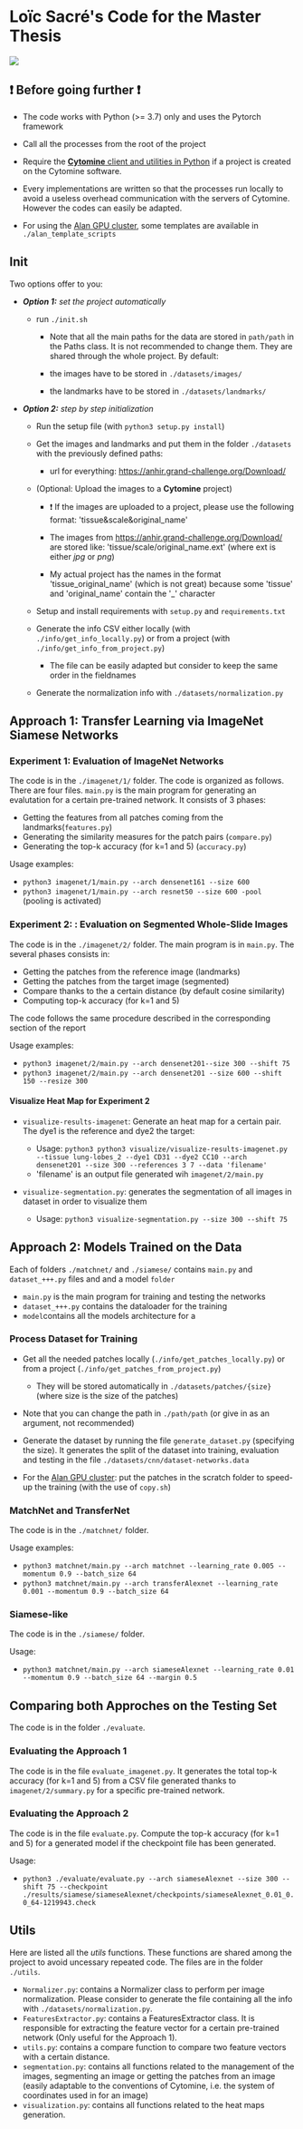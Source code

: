 # Loïc Sacré's Code for the Master Thesis


![](https://uliege.cytomine.org/images2/logo-300-ulg.png)

## :exclamation: Before going further :exclamation:

- The code works with Python (>= 3.7) only and uses the Pytorch framework

- Call all the processes from the root of the project

- Require the [**Cytomine** client and utilities in Python](https://github.com/cytomine/Cytomine-python-client) if a project is created on the Cytomine software.

- Every implementations are written so that the processes run locally to avoid a useless overhead communication with the servers of Cytomine. However the codes can easily be adapted.

- For using the [Alan GPU cluster](https://github.com/montefiore-ai/alan-cluster), some templates are available in `./alan_template_scripts`


## Init

Two options offer to you:
  
- _**Option 1:** set the project automatically_
    - run `./init.sh`

        - Note that all the main paths for the data are stored in `path/path` in the Paths class. It is not recommended to change them. They are shared through the whole project. By default:

         - the images have to be stored in `./datasets/images/`

         - the landmarks have to be stored in `./datasets/landmarks/`

 
- _**Option 2:** step by step initialization_


    - Run the setup file (with `python3 setup.py install`)

    - Get the images and landmarks and put them in the folder `./datasets` with the previously defined paths:

        - url for everything: https://anhir.grand-challenge.org/Download/

    - (Optional: Upload the images to a **Cytomine** project)

         - :exclamation: If the images are uploaded to a project, please use the following format: 'tissue&scale&original_name'

         - The images from https://anhir.grand-challenge.org/Download/ are stored like: 'tissue/scale/original_name.ext' (where ext is either _jpg_ or _png_)

         - My actual project has the names in the format 'tissue_original_name' (which is not great) because some 'tissue' and 'original_name' contain the '_' character


    - Setup and install requirements with `setup.py` and `requirements.txt`

    - Generate the info CSV either locally (with `./info/get_info_locally.py`) or from a project (with `./info/get_info_from_project.py`)

         - The file can be easily adapted but consider to keep the same order in the fieldnames

    - Generate the normalization info with `./datasets/normalization.py`

  
## Approach 1: Transfer Learning via ImageNet Siamese Networks

### Experiment 1: Evaluation of ImageNet Networks


The code is in the `./imagenet/1/` folder. The code is organized as follows. There are four files. `main.py` is the main program for generating an evalutation for a certain pre-trained network. It consists of 3 phases:
- Getting the features from all patches coming from the landmarks(`features.py`)
- Generating the similarity measures for the patch pairs (`compare.py`)
- Generating the top-k accuracy (for k=1 and 5) (`accuracy.py`)

Usage examples: 
- `python3 imagenet/1/main.py --arch densenet161 --size 600`
- `python3 imagenet/1/main.py --arch resnet50 --size 600 -pool` (pooling is activated)


### Experiment 2: : Evaluation on Segmented Whole-Slide Images

The code is in the `./imagenet/2/` folder. The main program is in `main.py`. The several phases consists in:
- Getting the patches from the reference image (landmarks)
- Getting the patches from the target image (segmented)
- Compare thanks to the a certain distance (by default cosine similarity)
- Computing top-k accuracy (for k=1 and 5) 

The code follows the same procedure described in the corresponding section of the report


Usage examples:
- `python3 imagenet/2/main.py --arch densenet201--size 300 --shift 75`
- `python3 imagenet/2/main.py --arch densenet201 --size 600 --shift 150 --resize 300`

#### Visualize Heat Map for Experiment 2

- `visualize-results-imagenet`: Generate an heat map for a certain pair. The dye1 is the reference and dye2 the target:
    - Usage: `python3 python3 visualize/visualize-results-imagenet.py --tissue lung-lobes_2 --dye1 CD31 --dye2 CC10 --arch densenet201 --size 300 --references 3 7 --data 'filename'`
    - 'filename' is an output file generated wih `imagenet/2/main.py`


- `visualize-segmentation.py`: generates the segmentation of all images in dataset in order to visualize them
    - Usage: `python3 visualize-segmentation.py --size 300 --shift 75`

  
## Approach 2: Models Trained on the Data

Each of folders `./matchnet/` and `./siamese/`
contains `main.py` and `dataset_+++.py` files and and a model `folder` 

- `main.py` is the main program for training and testing the networks
- `dataset_+++.py` contains the dataloader for the training
- `model`contains all the models architecture for a 


### Process Dataset for Training

- Get all the needed patches locally (`./info/get_patches_locally.py`) or from a project (`./info/get_patches_from_project.py`)

     - They will be stored automatically in `./datasets/patches/{size}` (where size is the size of the patches)

 - Note that you can change the path in `./path/path` (or give in as an argument, not recommended)

- Generate the dataset by running the file `generate_dataset.py` (specifying the size). It generates the split of the dataset into training, evaluation and testing in the file `./datasets/cnn/dataset-networks.data`

- For the [Alan GPU cluster]([https://github.com/montefiore-ai/alan-cluster](https://github.com/montefiore-ai/alan-cluster)
): put the patches in the scratch folder to speed-up the training (with the use of `copy.sh`)

### MatchNet and TransferNet

The code is in the `./matchnet/` folder.

Usage examples:
- `python3 matchnet/main.py --arch matchnet --learning_rate 0.005 --momentum 0.9 --batch_size 64`
- `python3 matchnet/main.py --arch transferAlexnet --learning_rate 0.001 --momentum 0.9 --batch_size 64`


### Siamese-like 

The code is in the `./siamese/` folder.

Usage:
- `python3 matchnet/main.py --arch siameseAlexnet --learning_rate 0.01  --momentum 0.9 --batch_size 64 --margin 0.5`

## Comparing both Approches on the Testing Set

The code is in the folder `./evaluate`.

### Evaluating the Approach 1

The code is in the file `evaluate_imagenet.py`.  It generates the total top-k accuracy (for k=1 and 5)  from a CSV file generated thanks to `imagenet/2/summary.py` for a specific pre-trained network.



### Evaluating the Approach 2

The code is in the file `evaluate.py`. Compute the top-k accuracy  (for k=1 and 5) for a generated model if the checkpoint file has been generated.

Usage:
- `python3 ./evaluate/evaluate.py --arch siameseAlexnet --size 300 --shift 75 --checkpoint ./results/siamese/siameseAlexnet/checkpoints/siameseAlexnet_0.01_0.0_64-1219943.check`


## Utils

Here are listed all the _utils_ functions. These functions are shared among the project to avoid uncessary repeated code. The files are in the folder `./utils`. 

- `Normalizer.py`: contains a Normalizer class to perform per image normalization. Please consider to generate the file containing all the info with `./datasets/normalization.py`.
- `FeaturesExtractor.py`: contains a FeaturesExtractor class. It is responsible for extracting the feature vector for a certain pre-trained network (Only useful for the Approach 1).
- `utils.py`: contains a compare function to compare two feature vectors with a certain distance.
- `segmentation.py`: contains all functions related to the management of the images, segmenting an image or getting the patches from an image (easily adaptable to the conventions of Cytomine, i.e. the system of coordinates used in for an image)
- `visualization.py`: contains all functions  related to the heat maps generation.




